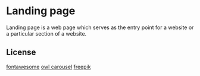 # Landing page

Landing page is a web page which serves as the entry point for a website or a particular section of a website.

## License
[fontawesome](https://fontawesome.com)
[owl carousel](https://owlcarousel2.github.io/OwlCarousel2/)
[freepik](https://fr.freepik.com)

